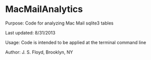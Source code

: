 MacMailAnalytics
================

Purpose: Code for analyzing Mac Mail sqlite3 tables

Last updated: 8/31/2013

Usage: Code is intended to be applied at the terminal command line

Author: J. S. Floyd, Brooklyn, NY
